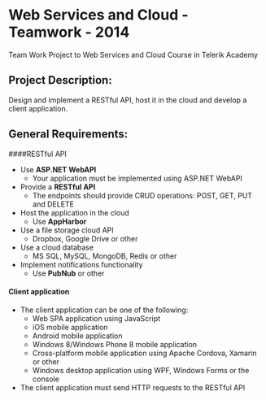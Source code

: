 Web Services and Cloud - Teamwork - 2014
========================================

Team Work Project to Web Services and Cloud Course in Telerik Academy

## Project Description:

Design and implement a RESTful API, host it in the cloud and develop a client application.


## General Requirements:

####RESTful API
- Use **ASP.NET WebAPI**
	- Your application must be implemented using ASP.NET WebAPI
- Provide a **RESTful API**
	- The endpoints should provide CRUD operations: POST, GET, PUT and DELETE
- Host the application in the cloud
	- Use **AppHarbor**
- Use a file storage cloud API
	- Dropbox, Google Drive or other
- Use a cloud database
	- MS SQL, MySQL, MongoDB, Redis or other
- Implement notifications functionality
	- Use **PubNub** or other 


#### Client application
- The client application can be one of the following:
	- Web SPA application using JavaScript
	- iOS mobile application
	- Android mobile application
	- Windows 8/Windows Phone 8 mobile application
	- Cross-platform mobile application using Apache Cordova, Xamarin or other
	- Windows desktop application using WPF, Windows Forms or the console
- The client application must send HTTP requests to the RESTful API